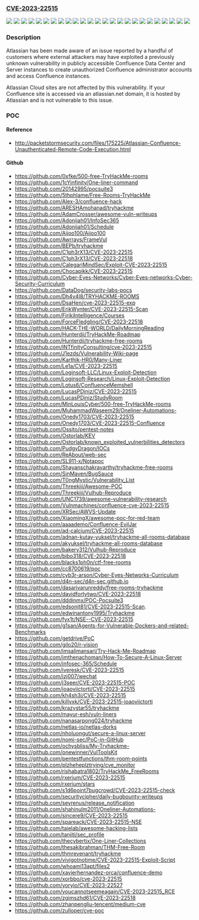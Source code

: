 ### [CVE-2023-22515](https://cve.mitre.org/cgi-bin/cvename.cgi?name=CVE-2023-22515)
![](https://img.shields.io/static/v1?label=Product&message=Confluence%20Data%20Center&color=blue)
![](https://img.shields.io/static/v1?label=Product&message=Confluence%20Server&color=blue)
![](https://img.shields.io/static/v1?label=Version&message=%3E%3D%208.0.0%20&color=brightgreen)
![](https://img.shields.io/static/v1?label=Version&message=%3E%3D%208.0.1%20&color=brightgreen)
![](https://img.shields.io/static/v1?label=Version&message=%3E%3D%208.0.2%20&color=brightgreen)
![](https://img.shields.io/static/v1?label=Version&message=%3E%3D%208.0.3%20&color=brightgreen)
![](https://img.shields.io/static/v1?label=Version&message=%3E%3D%208.1.3%20&color=brightgreen)
![](https://img.shields.io/static/v1?label=Version&message=%3E%3D%208.1.4%20&color=brightgreen)
![](https://img.shields.io/static/v1?label=Version&message=%3E%3D%208.2.0%20&color=brightgreen)
![](https://img.shields.io/static/v1?label=Version&message=%3E%3D%208.2.1%20&color=brightgreen)
![](https://img.shields.io/static/v1?label=Version&message=%3E%3D%208.2.2%20&color=brightgreen)
![](https://img.shields.io/static/v1?label=Version&message=%3E%3D%208.2.3%20&color=brightgreen)
![](https://img.shields.io/static/v1?label=Version&message=%3E%3D%208.3.0%20&color=brightgreen)
![](https://img.shields.io/static/v1?label=Version&message=%3E%3D%208.3.1%20&color=brightgreen)
![](https://img.shields.io/static/v1?label=Version&message=%3E%3D%208.3.2%20&color=brightgreen)
![](https://img.shields.io/static/v1?label=Version&message=%3E%3D%208.4.0%20&color=brightgreen)
![](https://img.shields.io/static/v1?label=Version&message=%3E%3D%208.4.1%20&color=brightgreen)
![](https://img.shields.io/static/v1?label=Version&message=%3E%3D%208.4.2%20&color=brightgreen)
![](https://img.shields.io/static/v1?label=Version&message=%3E%3D%208.5.0%20&color=brightgreen)
![](https://img.shields.io/static/v1?label=Version&message=%3E%3D%208.5.1%20&color=brightgreen)
![](https://img.shields.io/static/v1?label=Version&message=&color=brightgreen)
![](https://img.shields.io/static/v1?label=Version&message=8.0.0%20&color=brightgreen)
![](https://img.shields.io/static/v1?label=Version&message=8.4.0%20&color=brightgreen)
![](https://img.shields.io/static/v1?label=Version&message=8.5.0%20&color=brightgreen)
![](https://img.shields.io/static/v1?label=Vulnerability&message=BASM%20(Broken%20Authentication%20%26%20Session%20Management)&color=brightgreen)

### Description

Atlassian has been made aware of an issue reported by a handful of customers where external attackers may have exploited a previously unknown vulnerability in publicly accessible Confluence Data Center and Server instances to create unauthorized Confluence administrator accounts and access Confluence instances. Atlassian Cloud sites are not affected by this vulnerability. If your Confluence site is accessed via an atlassian.net domain, it is hosted by Atlassian and is not vulnerable to this issue. 

### POC

#### Reference
- http://packetstormsecurity.com/files/175225/Atlassian-Confluence-Unauthenticated-Remote-Code-Execution.html

#### Github
- https://github.com/0xfke/500-free-TryHackMe-rooms
- https://github.com/1cYinfinity/One-liner-command
- https://github.com/20142995/pocsuite3
- https://github.com/5thphlame/Free-Rooms-TryHackMe
- https://github.com/AIex-3/confluence-hack
- https://github.com/ARESHAmohanad/tryhackme
- https://github.com/AdamCrosser/awesome-vuln-writeups
- https://github.com/Adonijah01/InfoSec365
- https://github.com/Adonijah01/Schedule
- https://github.com/Aijoo100/Aijoo100
- https://github.com/Awrrays/FrameVul
- https://github.com/BEPb/tryhackme
- https://github.com/C1ph3rX13/CVE-2023-22515
- https://github.com/C1ph3rX13/CVE-2023-22518
- https://github.com/CalegariMindSec/Exploit-CVE-2023-22515
- https://github.com/Chocapikk/CVE-2023-22515
- https://github.com/Cyber-Eyes-Networks/Cyber-Eyes-networks-Cyber-Security-Curriculum
- https://github.com/DataDog/security-labs-pocs
- https://github.com/Dh4v4l8/TRYHACKME-ROOMS
- https://github.com/DsaHen/cve-2023-22515-exp
- https://github.com/ErikWynter/CVE-2023-22515-Scan
- https://github.com/FirikiIntelligence/Courses
- https://github.com/ForceFledgling/CVE-2023-22518
- https://github.com/HACK-THE-WORLD/DailyMorningReading
- https://github.com/Hunterdii/TryHackMe-Roadmap
- https://github.com/Hunterdii/tryhackme-free-rooms
- https://github.com/INTfinityConsulting/cve-2023-22515
- https://github.com/J1ezds/Vulnerability-Wiki-page
- https://github.com/Karthik-HR0/Many-Liner
- https://github.com/Le1a/CVE-2023-22515
- https://github.com/Loginsoft-LLC/Linux-Exploit-Detection
- https://github.com/Loginsoft-Research/Linux-Exploit-Detection
- https://github.com/Lotus6/ConfluenceMemshell
- https://github.com/LucasPDiniz/CVE-2023-22515
- https://github.com/LucasPDiniz/StudyRoom
- https://github.com/MinLouisCyber/500-free-TryHackMe-rooms
- https://github.com/MuhammadWaseem29/Oneliner-Automations-
- https://github.com/Onedy1703/CVE-2023-22515
- https://github.com/Onedy1703/CVE-2023-22515-Confluence
- https://github.com/Ossito/pentest-notes
- https://github.com/Ostorlab/KEV
- https://github.com/Ostorlab/known_exploited_vulnerbilities_detectors
- https://github.com/PudgyDragon/IOCs
- https://github.com/ReAbout/web-sec
- https://github.com/SL911-x/Notapoc
- https://github.com/Shayanschakravarthy/tryhackme-free-rooms
- https://github.com/SinMaven/BugSauce
- https://github.com/T0ngMystic/Vulnerability_List
- https://github.com/Threekiii/Awesome-POC
- https://github.com/Threekiii/Vulhub-Reproduce
- https://github.com/UNC1739/awesome-vulnerability-research
- https://github.com/Vulnmachines/confluence-cve-2023-22515
- https://github.com/XRSec/AWVS-Update
- https://github.com/XiaomingX/awesome-poc-for-red-team
- https://github.com/aaaademo/Confluence-EvilJar
- https://github.com/ad-calcium/CVE-2023-22515
- https://github.com/adnan-kutay-yuksel/tryhackme-all-rooms-database
- https://github.com/akyuksel/tryhackme-all-rooms-database
- https://github.com/bakery312/Vulhub-Reproduce
- https://github.com/bibo318/CVE-2023-22518
- https://github.com/blacks1ph0n/ctf-free-rooms
- https://github.com/cc8700619/poc
- https://github.com/cyb3r-arson/Cyber-Eyes-Networks-Curriculum
- https://github.com/d4n-sec/d4n-sec.github.io
- https://github.com/dasarivarunreddy/free-rooms-tryhackme
- https://github.com/davidfortytwo/CVE-2023-22518
- https://github.com/dddinmx/POC-Pocsuite3
- https://github.com/edsonjt81/CVE-2023-22515-Scan.
- https://github.com/edwinantony1995/Tryhackme
- https://github.com/fyx1t/NSE--CVE-2023-22515
- https://github.com/g1san/Agents-for-Vulnerable-Dockers-and-related-Benchmarks
- https://github.com/getdrive/PoC
- https://github.com/gilo20/r-vision
- https://github.com/imsalimansari/Try-Hack-Me-Roadmap
- https://github.com/imthenachoman/How-To-Secure-A-Linux-Server
- https://github.com/infosec-365/Schedule
- https://github.com/iveresk/CVE-2023-22515
- https://github.com/izj007/wechat
- https://github.com/j3seer/CVE-2023-22515-POC
- https://github.com/joaoviictorti/CVE-2023-22515
- https://github.com/kh4sh3i/CVE-2023-22515
- https://github.com/killvxk/CVE-2023-22515-joaoviictorti
- https://github.com/krazystar55/tryhackme
- https://github.com/mayur-esh/vuln-liners
- https://github.com/nanasarpong024/tryhackme
- https://github.com/netlas-io/netlas-dorks
- https://github.com/nholuongut/secure-a-linux-server
- https://github.com/nomi-sec/PoC-in-GitHub
- https://github.com/ochysbliss/My-Tryhackme-
- https://github.com/onewinner/VulToolsKit
- https://github.com/pentestfunctions/thm-room-points
- https://github.com/plzheheplztrying/cve_monitor
- https://github.com/rishabatra1802/TryHackMe_FreeRooms
- https://github.com/rxerium/CVE-2023-22515
- https://github.com/rxerium/stars
- https://github.com/s1d6point7bugcrowd/CVE-2023-22515-check
- https://github.com/securitycipher/daily-bugbounty-writeups
- https://github.com/seyrenus/release_notification
- https://github.com/shahinulm2011/Oneliner-Automations-
- https://github.com/sincere9/CVE-2023-22515
- https://github.com/spareack/CVE-2023-22515-NSE
- https://github.com/taielab/awesome-hacking-lists
- https://github.com/tanjiti/sec_profile
- https://github.com/thecybertix/One-Liner-Collections
- https://github.com/thesakibrahman/THM-Free-Room
- https://github.com/thmrevenant/tryhackme
- https://github.com/vivigotnotime/CVE-2023-22515-Exploit-Script
- https://github.com/whoami13apt/files2
- https://github.com/xavierhernandez-orca/confluence-demo
- https://github.com/xorbbo/cve-2023-22515
- https://github.com/yoryio/CVE-2023-22527
- https://github.com/youcannotseemeagain/CVE-2023-22515_RCE
- https://github.com/zgimszhd61/CVE-2023-22518
- https://github.com/zhanpengliu-tencent/medium-cve
- https://github.com/zulloper/cve-poc

